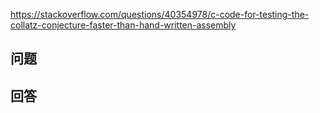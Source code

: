 <https://stackoverflow.com/questions/40354978/c-code-for-testing-the-collatz-conjecture-faster-than-hand-written-assembly>

## 问题



## 回答
